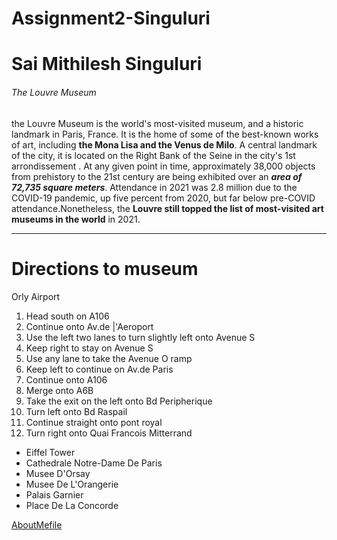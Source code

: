 # Assignment2-Singuluri
# Sai Mithilesh Singuluri
###### The Louvre Museum
the Louvre Museum  is the world's most-visited museum, and a historic landmark in Paris, France. It is the home of some of the best-known works of art, including **the Mona Lisa and the Venus de Milo**. A central landmark of the city, it is located on the Right Bank of the Seine in the city's 1st arrondissement . At any given point in time, approximately 38,000 objects from prehistory to the 21st century are being exhibited over an ***area of 72,735 square meters***. Attendance in 2021 was 2.8 million due to the COVID-19 pandemic, up five percent from 2020, but far below pre-COVID attendance.Nonetheless, the **Louvre still topped the list of most-visited art museums in the world** in 2021.
- - -
# Directions to museum
Orly Airport
1. Head south on A106
2. Continue onto Av.de |'Aeroport
3. Use the left two lanes to turn slightly left onto Avenue S
4. Keep right to stay on Avenue S
5. Use any lane to take the Avenue O ramp
6. Keep left to continue on Av.de Paris
7. Continue onto A106
8. Merge onto A6B
9. Take the exit on the left onto Bd Peripherique
10. Turn left onto Bd Raspail
11. Continue straight onto pont royal
12. Turn right onto Quai Francois Mitterrand
- Eiffel Tower
- Cathedrale Notre-Dame De Paris
- Musee D'Orsay
- Musee De L'Orangerie
- Palais Garnier
- Place De La Concorde

[AboutMefile](AboutMe.md)



